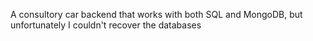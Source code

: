 A consultory car backend that works with both SQL and MongoDB, but unfortunately I couldn't recover the databases
